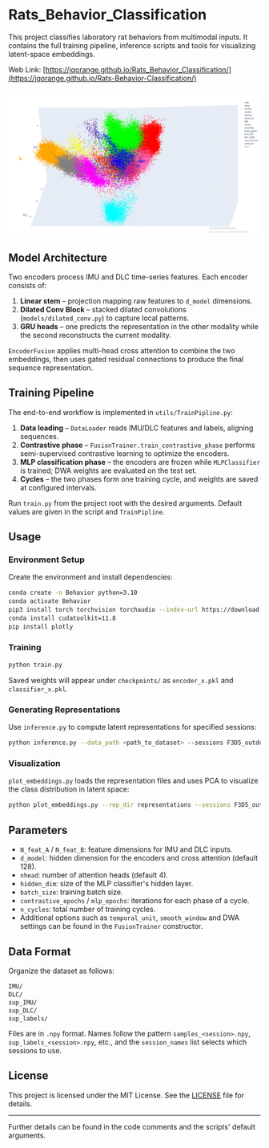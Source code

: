 
# Rats_Behavior_Classification

This project classifies laboratory rat behaviors from multimodal inputs. It contains the full training pipeline, inference scripts and tools for visualizing latent-space embeddings.

Web Link: [https://jqorange.github.io/Rats_Behavior_Classification/](https://jqorange.github.io/Rats-Behavior-Classification/)

![Latent space example](./figures/representation.png)

## Model Architecture

Two encoders process IMU and DLC time-series features. Each encoder consists of:

1. **Linear stem** – projection mapping raw features to `d_model` dimensions.
2. **Dilated Conv Block** – stacked dilated convolutions (`models/dilated_conv.py`) to capture local patterns.
3. **GRU heads** – one predicts the representation in the other modality while the second reconstructs the current modality.

`EncoderFusion` applies multi-head cross attention to combine the two embeddings, then uses gated residual connections to produce the final sequence representation.

## Training Pipeline

The end-to-end workflow is implemented in `utils/TrainPipline.py`:

1. **Data loading** – `DataLoader` reads IMU/DLC features and labels, aligning sequences.  
2. **Contrastive phase** – `FusionTrainer.train_contrastive_phase` performs semi-supervised contrastive learning to optimize the encoders.  
3. **MLP classification phase** – the encoders are frozen while `MLPClassifier` is trained; DWA weights are evaluated on the test set.  
4. **Cycles** – the two phases form one training cycle, and weights are saved at configured intervals.

Run `train.py` from the project root with the desired arguments. Default values are given in the script and `TrainPipline`.

## Usage

### Environment Setup

Create the environment and install dependencies:

```bash
conda create -n Behavior python=3.10
conda activate Behavior
pip3 install torch torchvision torchaudio --index-url https://download.pytorch.org/whl/cu118
conda install cudatoolkit=11.8
pip install plotly
````

### Training

```bash
python train.py
```

Saved weights will appear under `checkpoints/` as `encoder_x.pkl` and `classifier_x.pkl`.

### Generating Representations

Use `inference.py` to compute latent representations for specified sessions:

```bash
python inference.py --data_path <path_to_dataset> --sessions F3D5_outdoor F3D6_outdoor
```

### Visualization

`plot_embeddings.py` loads the representation files and uses PCA to visualize the class distribution in latent space:

```bash
python plot_embeddings.py --rep_dir representations --sessions F3D5_outdoor
```

## Parameters

* `N_feat_A` / `N_feat_B`: feature dimensions for IMU and DLC inputs.
* `d_model`: hidden dimension for the encoders and cross attention (default 128).
* `nhead`: number of attention heads (default 4).
* `hidden_dim`: size of the MLP classifier's hidden layer.
* `batch_size`: training batch size.
* `contrastive_epochs` / `mlp_epochs`: iterations for each phase of a cycle.
* `n_cycles`: total number of training cycles.
* Additional options such as `temporal_unit`, `smooth_window` and DWA settings can be found in the `FusionTrainer` constructor.

## Data Format

Organize the dataset as follows:

```
IMU/
DLC/
sup_IMU/
sup_DLC/
sup_labels/
```

Files are in `.npy` format. Names follow the pattern `samples_<session>.npy`, `sup_labels_<session>.npy`, etc., and the `session_names` list selects which sessions to use.

## License

This project is licensed under the MIT License. See the [LICENSE](LICENSE) file for details.

---

Further details can be found in the code comments and the scripts' default arguments.

